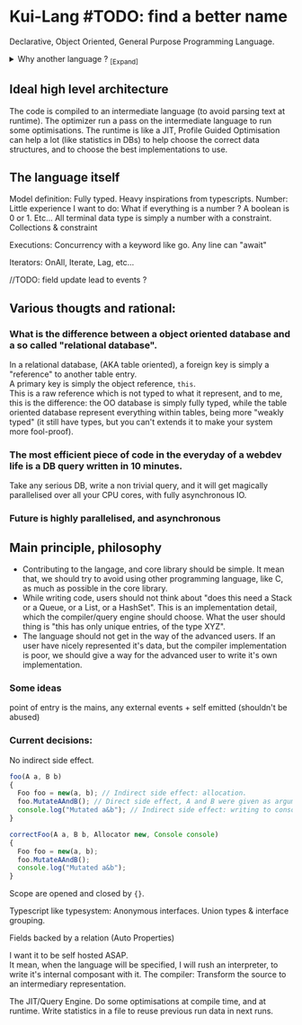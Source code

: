 # Kui-Lang #TODO: find a better name

Declarative, Object Oriented, General Purpose Programming Language.

<details>
<summary>
    Why another language ? <sub>[Expand]</sub>
</summary>
    <p><ul>
Right now, most popular general purpose languages are procedural.  

They force the developer to choose the data structures implementations (DoublyLinkedList vs ArrayList).  
They also for you to choose the implementation of all the common operations you do.
For example, if you want to calculate a sum: 
```js
//pseudocode
number sum(numbers: number[]){
    var sum = 0;
    foreach(var number in numbers) {
        sum += number
    }
}

```

There, by accident, you specified that:  
- The numbers are in a contiguous espace of memory.  
- You must loop, in order on the numbers.  
- You must loop sequentially on the numbers.  

Will you run the same function on 40 thousands, millions, billions items ?  
This example is for the sum example, but now, replace it with any business app. "This important logic was designed to run once and now is called thousands of times in a loop but we don't have the time to optimise it" is a too common scenario.  

What I want, is that the logic and the implementation is decoupled.  

And something we know well does that: SQL Databases.  
In SQL DBs, you write your schema structure, queries, and the DB engine implement it.  
You painlessly write highparalised code, doing async IO, that's can run and adapt without any work to your tiny laptop or on your production clusters of machines with hundreds of cores available.

Sadly, SQL has a lot of issues, [but a lot are due to the language itself.](https://www.scattered-thoughts.net/writing/against-sql).  

Finally, software thats require high performance begin to adopt more and more a database-like architecture.

Games Engine adopt the ECS patterns: https://en.wikipedia.org/wiki/Entity_component_system 
Compilers start to be query based: https://rustc-dev-guide.rust-lang.org/query.html 
</ul></p>
</details>

## Ideal high level architecture

The code is compiled to an intermediate language (to avoid parsing text at runtime).
The optimizer run a pass on the intermediate language to run some optimisations.
The runtime is like a JIT, Profile Guided Optimisation can help a lot (like statistics in DBs) to help choose the correct data structures, and to choose the best implementations to use.

## The language itself  

Model definition:
Fully typed. Heavy inspirations from typescripts.
Number: Little experience I want to do:
What if everything is a number ?
A boolean is 0 or 1. Etc...
All terminal data type is simply a number with a constraint.
Collections & constraint

Executions: 
Concurrency with a keyword like go.
Any line can "await"

Iterators: OnAll, Iterate, Lag, etc...

//TODO: field update lead to events ?

## Various thougts and rational:

### What is the difference between a object oriented database and a so called "relational database".
In a relational database, (AKA table oriented), a foreign key is simply a "reference" to another table entry.  
A primary key is simply the object reference, `this`.  
This is a raw reference which is not typed to what it represent, and to me, this is the difference: the OO database is simply fully typed, while the table oriented database represent everything within tables, being more "weakly typed" (it still have types, but you can't extends it to make your system more fool-proof). 

### The most efficient piece of code in the everyday of a webdev life is a DB query written in 10 minutes.  
Take any serious DB, write a non trivial query, and it will get magically parallelised over all your CPU cores, with fully asynchronous IO.

### Future is highly parallelised, and asynchronous







## Main principle, philosophy

- Contributing to the langage, and core library should be simple. It mean that, we should try to avoid using other programming language, like C, as much as possible in the core library.
- While writing code, users should not think about "does this need a Stack or a Queue, or a List, or a HashSet". This is an implementation detail, which the compiler/query engine should choose. What the user should thing is "this has only unique entries, of the type XYZ".
- The language should not get in the way of the advanced users. If an user have nicely represented it's data, but the compiler implementation is poor, we should give a way for the advanced user to write it's own implementation.


### Some ideas

point of entry is the mains, any external events + self emitted (shouldn't be abused)

### Current decisions:

No indirect side effect.
```js
foo(A a, B b)
{
  Foo foo = new(a, b); // Indirect side effect: allocation.
  foo.MutateAAndB(); // Direct side effect, A and B were given as argument to Foo constructor.
  console.log("Mutated a&b"); // Indirect side effect: writing to console.
}

correctFoo(A a, B b, Allocator new, Console console)
{
  Foo foo = new(a, b);
  foo.MutateAAndB();
  console.log("Mutated a&b");
}
```

Scope are opened and closed by `{}`.

Typescript like typesystem: 
Anonymous interfaces.
Union types & interface grouping.

Fields backed by a relation (Auto Properties)

I want it to be self hosted ASAP.  
It mean, when the language will be specified, I will rush an interpreter, to write it's internal composant with it.
The compiler: 
Transform the source to an intermediary representation.

The JIT/Query Engine.
Do some optimisations at compile time, and at runtime. Write statistics in a file to reuse previous run data in next runs. 
